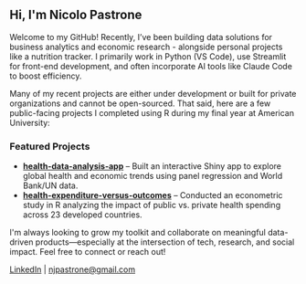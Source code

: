 ## Hi, I'm Nicolo Pastrone

Welcome to my GitHub! Recently, I’ve been building data solutions for business analytics and economic research - alongside personal projects like a nutrition tracker. I primarily work in Python (VS Code), use Streamlit for front-end development, and often incorporate AI tools like Claude Code to boost efficiency.

Many of my recent projects are either under development or built for private organizations and cannot be open-sourced. That said, here are a few public-facing projects I completed using R during my final year at American University:

### Featured Projects
- **[health-data-analysis-app](https://github.com/njpastrone/health-data-analysis-app)** – Built an interactive Shiny app to explore global health and economic trends using panel regression and World Bank/UN data.
- **[health-expenditure-versus-outcomes](https://github.com/njpastrone/health-expenditure-versus-outcomes)** – Conducted an econometric study in R analyzing the impact of public vs. private health spending across 23 developed countries.

I'm always looking to grow my toolkit and collaborate on meaningful data-driven products—especially at the intersection of tech, research, and social impact. Feel free to connect or reach out!

[LinkedIn](https://www.linkedin.com/in/nicolo-pastrone-345120208/) | njpastrone@gmail.com

